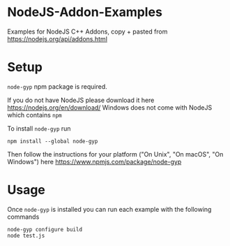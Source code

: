 # NodeJS-Addon-Examples

Examples for NodeJS C++ Addons, copy + pasted from https://nodejs.org/api/addons.html

# Setup

`node-gyp` npm package is required.

If you do not have NodeJS please download it here https://nodejs.org/en/download/ 
Windows does not come with NodeJS which contains `npm`

To install `node-gyp` run
```
npm install --global node-gyp
```

Then follow the instructions for your platform ("On Unix", "On macOS", "On Windows") here https://www.npmjs.com/package/node-gyp

# Usage

Once `node-gyp` is installed you can run each example with the following commands
```
node-gyp configure build
node test.js
```
